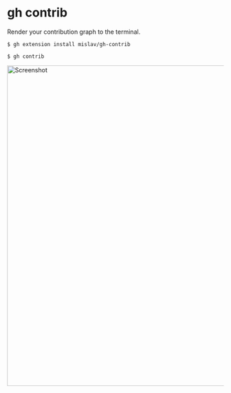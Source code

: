 # gh contrib

Render your contribution graph to the terminal.

```
$ gh extension install mislav/gh-contrib

$ gh contrib
```

<img width="745" alt="Screenshot" src="https://user-images.githubusercontent.com/887/153284410-74925ad9-0e5a-441c-b4cb-5cbeced0630d.png">
